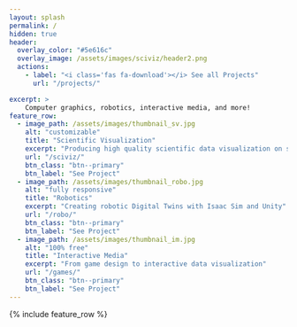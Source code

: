 ```yaml
---
layout: splash
permalink: /
hidden: true
header:
  overlay_color: "#5e616c"
  overlay_image: /assets/images/sciviz/header2.png
  actions:
    - label: "<i class='fas fa-download'></i> See all Projects"
      url: "/projects/"

excerpt: >
    Computer graphics, robotics, interactive media, and more!
feature_row:
  - image_path: /assets/images/thumbnail_sv.jpg
    alt: "customizable"
    title: "Scientific Visualization"
    excerpt: "Producing high quality scientific data visualization on supercomputers"
    url: "/sciviz/"
    btn_class: "btn--primary"
    btn_label: "See Project"
  - image_path: /assets/images/thumbnail_robo.jpg
    alt: "fully responsive"
    title: "Robotics"
    excerpt: "Creating robotic Digital Twins with Isaac Sim and Unity"
    url: "/robo/"
    btn_class: "btn--primary"
    btn_label: "See Project"
  - image_path: /assets/images/thumbnail_im.jpg
    alt: "100% free"
    title: "Interactive Media"
    excerpt: "From game design to interactive data visualization"
    url: "/games/"
    btn_class: "btn--primary"
    btn_label: "See Project"      
---
```


{% include feature_row %}